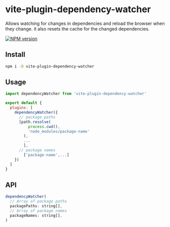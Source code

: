 # vite-plugin-dependency-watcher

Allows watching for changes in dependencies and reload the browser when they change. it also resets the cache for the changed dependencies.

[![NPM version](https://img.shields.io/npm/v/vite-plugin-dependency-watcher.svg?logo=npm)](https://npmjs.com/package/vite-plugin-dependency-watcher)

## Install

```bash
npm i -D vite-plugin-dependency-watcher
```

## Usage

```js
import dependencyWatcher from 'vite-plugin-dependency-watcher'

export default {
  plugins: [
    dependencyWatcher({
      // package paths
      [path.resolve(
          process.cwd(),
          'node_modules/package-name'
        ),
        ...
        ],
      // package names
        ['package-name',...]
    })
  ]
}
```

## API

```js
dependencyWatcher(
  // Array of package paths
  packagePaths: string[],
  // Array of package names
  packageNames: string[],
)
```
